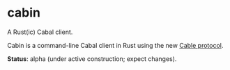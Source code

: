 # cabin

A Rust(ic) Cabal client.

Cabin is a command-line Cabal client in Rust using the new [Cable protocol](https://github.com/cabal-club/cable).

**Status**: alpha (under active construction; expect changes).
